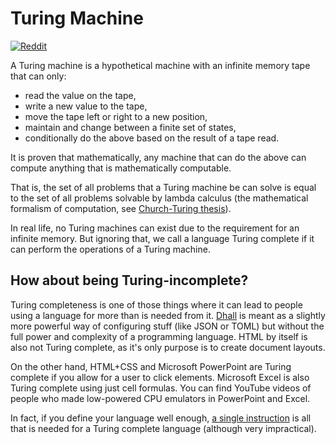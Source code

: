# Turing Machine

[![Reddit][reddit-icon]][source]

[reddit-icon]: https://img.shields.io/badge/Reddit-%23FF4500.svg?style=flat&logo=Reddit&logoColor=white
[source]: https://www.reddit.com/r/learnprogramming/comments/1ar1pbc/comment/kqlzlbf/

A Turing machine is a hypothetical machine with an infinite memory tape that can only:

- read the value on the tape,
- write a new value to the tape,
- move the tape left or right to a new position,
- maintain and change between a finite set of states,
- conditionally do the above based on the result of a tape read.

It is proven that mathematically, any machine that can do the above can compute anything that is mathematically computable. 

That is, the set of all problems that a Turing machine be can solve is equal to the set of all problems solvable by lambda calculus (the mathematical formalism of computation, see [Church-Turing thesis][ct]).

[ct]: https://en.m.wikipedia.org/wiki/Church%E2%80%93Turing_thesis

In real life, no Turing machines can exist due to the requirement for an infinite memory. But ignoring that, we call a language Turing complete if it can perform the operations of a Turing machine.

<!--
So all a language needs to be Turing complete is the ability to:

-  read memory
-  write memory (by at least being able to add or subtract 1 from any value)
-  change the spot in memory read and written to.
-  store variables
-  conditionally execute instructions based on its stored variables.

Storing variables/state can be as simple as jumping to a new part of the code for the language. It doesn't require actual permanent data. So function calls or go-to/jump statements satisfy this.
-->

## How about being Turing-incomplete?

Turing completeness is one of those things where it can lead to people using a language for more than is needed from it. [Dhall](https://dhall-lang.org/) is meant as a slightly more powerful way of configuring stuff (like JSON or TOML) but without the full power and complexity of a programming language. HTML by itself is also not Turing complete, as it's only purpose is to create document layouts.

On the other hand, HTML+CSS and Microsoft PowerPoint are Turing complete if you allow for a user to click elements. Microsoft Excel is also Turing complete using just cell formulas. You can find YouTube videos of people who made low-powered CPU emulators in PowerPoint and Excel.

In fact, if you define your language well enough, [a single instruction][si] is all that is needed for a Turing complete language (although very impractical). 

[si]: https://en.m.wikipedia.org/wiki/One-instruction_set_computer

